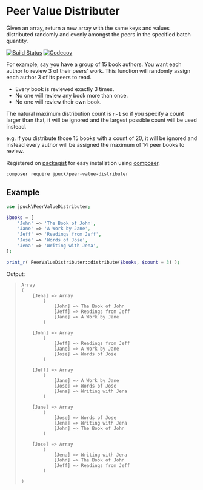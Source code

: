 # Peer Value Distributer

Given an array, return a new array with the same keys and values distributed
randomly and evenly amongst the peers in the specified batch quantity.

[![Build Status][3]][2] [![Codecov][8]][7]

For example, say you have a group of 15 book authors. You want each author to
review 3 of their peers' work. This function will randomly assign each
author 3 of its peers to read.

* Every book is reviewed exactly 3 times.
* No one will review any book more than once.
* No one will review their own book.

The natural maximum distribution count is `n-1`
so if you specify a count larger than that,
it will be ignored and the largest possible count will be used instead.

e.g. if you distribute those 15 books with a count of 20,
it will be ignored and instead every author will be assigned the maximum
of 14 peer books to review.

Registered on [packagist][6] for easy installation using [composer][5].

    composer require jpuck/peer-value-distributer

## Example

```php
use jpuck\PeerValueDistributer;

$books = [
    'John' => 'The Book of John',
    'Jane' => 'A Work by Jane',
    'Jeff' => 'Readings from Jeff',
    'Jose' => 'Words of Jose',
    'Jena' => 'Writing with Jena',
];

print_r( PeerValueDistributer::distribute($books, $count = 3) );
```

Output:

>     Array
>     (
>         [Jena] => Array
>             (
>                 [John] => The Book of John
>                 [Jeff] => Readings from Jeff
>                 [Jane] => A Work by Jane
>             )
>
>         [John] => Array
>             (
>                 [Jeff] => Readings from Jeff
>                 [Jane] => A Work by Jane
>                 [Jose] => Words of Jose
>             )
>
>         [Jeff] => Array
>             (
>                 [Jane] => A Work by Jane
>                 [Jose] => Words of Jose
>                 [Jena] => Writing with Jena
>             )
>
>         [Jane] => Array
>             (
>                 [Jose] => Words of Jose
>                 [Jena] => Writing with Jena
>                 [John] => The Book of John
>             )
>
>         [Jose] => Array
>             (
>                 [Jena] => Writing with Jena
>                 [John] => The Book of John
>                 [Jeff] => Readings from Jeff
>             )
>
>     )

[1]:https://github.com/jpuck/peer-value-distributer
[2]:https://travis-ci.org/jpuck/peer-value-distributer
[3]:https://travis-ci.org/jpuck/peer-value-distributer.svg?branch=master
[4]:./public/example.php
[5]:https://getcomposer.org/
[6]:https://packagist.org/packages/jpuck/peer-value-distributer
[7]:https://codecov.io/gh/jpuck/peer-value-distributer/branch/master
[8]:https://img.shields.io/codecov/c/github/jpuck/peer-value-distributer/master.svg
[9]:https://poser.pugx.org/jpuck/peer-value-distributer/v/stable
[10]:https://github.com/jpuck/avhost/releases/latest
[11]:https://poser.pugx.org/jpuck/peer-value-distributer/license
[12]:https://img.shields.io/github/downloads/jpuck/peer-value-distributer/total.svg
